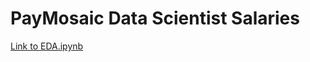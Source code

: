 # PayMosaic Data Scientist Salaries

[Link to EDA.ipynb](https://nbviewer.jupyter.org/github/deepdivewithai/your_repository/blob/main/EDA.ipynb)
